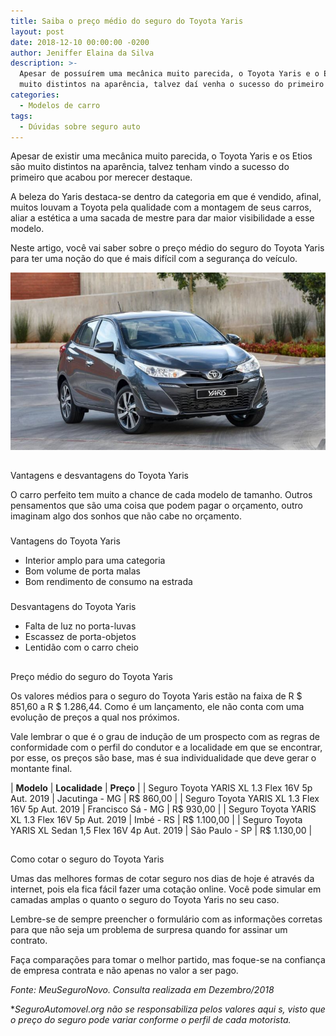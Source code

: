 ```yaml
---
title: Saiba o preço médio do seguro do Toyota Yaris
layout: post
date: 2018-12-10 00:00:00 -0200
author: Jeniffer Elaina da Silva
description: >-
  Apesar de possuírem uma mecânica muito parecida, o Toyota Yaris e o Etios são
  muito distintos na aparência, talvez daí venha o sucesso do primeiro
categories:
  - Modelos de carro
tags:
  - Dúvidas sobre seguro auto
---
```


<font style="vertical-align: inherit;"><font style="vertical-align: inherit;">Apesar de existir uma mec&acirc;nica muito parecida, o Toyota Yaris e os Etios s&atilde;o muito distintos na apar&ecirc;ncia, talvez tenham vindo a sucesso do primeiro que acabou por merecer destaque.</font></font>

<font style="vertical-align: inherit;"><font style="vertical-align: inherit;">A beleza do Yaris destaca-se dentro da categoria em que &eacute; vendido, afinal, muitos louvam a Toyota pela qualidade com a montagem de seus carros, aliar a est&eacute;tica a uma sacada de mestre para dar maior visibilidade a esse modelo. </font></font>

<font style="vertical-align: inherit;"><font style="vertical-align: inherit;">Neste artigo, voc&ecirc; vai saber sobre o pre&ccedil;o m&eacute;dio do seguro do Toyota Yaris para ter uma no&ccedil;&atilde;o do que &eacute; mais dif&iacute;cil com a seguran&ccedil;a do ve&iacute;culo.</font></font>

![Saiba o preço médio do seguro do Toyota Yaris](/uploads/saiba-o-preco-medio-do-seguro-do-toyota-yaris-1.jpg "Saiba o preço médio do seguro do Toyota Yaris")

##

<font style="vertical-align: inherit;"><font style="vertical-align: inherit;">Vantagens e desvantagens do Toyota Yaris</font></font>

<font style="vertical-align: inherit;"><font style="vertical-align: inherit;">O carro perfeito tem muito a chance de cada modelo de tamanho. </font><font style="vertical-align: inherit;">Outros pensamentos que s&atilde;o uma coisa que podem pagar o or&ccedil;amento, outro imaginam algo dos sonhos que n&atilde;o cabe no or&ccedil;amento.&nbsp;</font></font>

###

<font style="vertical-align: inherit;"><font style="vertical-align: inherit;">Vantagens do Toyota Yaris</font></font>

* <font style="vertical-align: inherit;"><font style="vertical-align: inherit;">Interior amplo para uma categoria</font></font>
* <font style="vertical-align: inherit;"><font style="vertical-align: inherit;">Bom volume de porta malas</font></font>
* <font style="vertical-align: inherit;"><font style="vertical-align: inherit;">Bom rendimento de consumo na estrada</font></font>

###

<font style="vertical-align: inherit;"><font style="vertical-align: inherit;">Desvantagens do Toyota Yaris</font></font>

* <font style="vertical-align: inherit;"><font style="vertical-align: inherit;">Falta de luz no porta-luvas</font></font>
* <font style="vertical-align: inherit;"><font style="vertical-align: inherit;">Escassez de porta-objetos</font></font>
* <font style="vertical-align: inherit;"><font style="vertical-align: inherit;">Lentid&atilde;o com o carro cheio</font></font>

##

<font style="vertical-align: inherit;"><font style="vertical-align: inherit;">Pre&ccedil;o m&eacute;dio do seguro do Toyota Yaris</font></font>

<font style="vertical-align: inherit;"><font style="vertical-align: inherit;">Os valores m&eacute;dios para o seguro do Toyota Yaris est&atilde;o na faixa de R $ 851,60 a R $ 1.286,44. </font><font style="vertical-align: inherit;">Como &eacute; um lan&ccedil;amento, ele n&atilde;o conta com uma evolu&ccedil;&atilde;o de pre&ccedil;os a qual nos pr&oacute;ximos. </font></font>

<font style="vertical-align: inherit;"><font style="vertical-align: inherit;">Vale lembrar o que &eacute; o grau de indu&ccedil;&atilde;o de um prospecto com as regras de conformidade com o perfil do condutor e a localidade em que se encontrar, por esse, os pre&ccedil;os s&atilde;o base, mas &eacute; sua individualidade que deve gerar o montante final.</font></font>

| **<font style="vertical-align: inherit;"><font style="vertical-align: inherit;">Modelo</font></font>** | **<font style="vertical-align: inherit;"><font style="vertical-align: inherit;">Localidade</font></font>** | **<font style="vertical-align: inherit;"><font style="vertical-align: inherit;">Pre&ccedil;o</font></font>** |
| <font style="vertical-align: inherit;"><font style="vertical-align: inherit;">Seguro Toyota YARIS XL 1.3 Flex 16V 5p Aut. </font><font style="vertical-align: inherit;">2019</font></font> | <font style="vertical-align: inherit;"><font style="vertical-align: inherit;">Jacutinga - MG</font></font> | <font style="vertical-align: inherit;"><font style="vertical-align: inherit;">R$ 860,00</font></font> |
| <font style="vertical-align: inherit;"><font style="vertical-align: inherit;">Seguro Toyota YARIS XL 1.3 Flex 16V 5p Aut. </font><font style="vertical-align: inherit;">2019</font></font> | <font style="vertical-align: inherit;"><font style="vertical-align: inherit;">Francisco S&aacute; - MG</font></font> | <font style="vertical-align: inherit;"><font style="vertical-align: inherit;">R$ 930,00</font></font> |
| <font style="vertical-align: inherit;"><font style="vertical-align: inherit;">Seguro Toyota YARIS XL 1.3 Flex 16V 5p Aut. </font><font style="vertical-align: inherit;">2019</font></font> | <font style="vertical-align: inherit;"><font style="vertical-align: inherit;">Imb&eacute; - RS</font></font> | <font style="vertical-align: inherit;"><font style="vertical-align: inherit;">R$ 1.100,00</font></font> |
| <font style="vertical-align: inherit;"><font style="vertical-align: inherit;">Seguro Toyota YARIS XL Sedan 1,5 Flex 16V 4p Aut. </font><font style="vertical-align: inherit;">2019</font></font> | <font style="vertical-align: inherit;"><font style="vertical-align: inherit;">S&atilde;o Paulo - SP</font></font> | <font style="vertical-align: inherit;"><font style="vertical-align: inherit;">R$ 1.130,00</font></font> |

##

<font style="vertical-align: inherit;"><font style="vertical-align: inherit;">Como cotar o seguro do Toyota Yaris</font></font>

<font style="vertical-align: inherit;"><font style="vertical-align: inherit;">Umas das melhores formas de cotar seguro nos dias de hoje &eacute; atrav&eacute;s da internet, pois ela fica f&aacute;cil fazer uma cota&ccedil;&atilde;o online. </font><font style="vertical-align: inherit;">Voc&ecirc; pode simular em camadas amplas o quanto o seguro do Toyota Yaris no seu caso.</font></font>

<font style="vertical-align: inherit;"><font style="vertical-align: inherit;">Lembre-se de sempre preencher o formul&aacute;rio com as informa&ccedil;&otilde;es corretas para que n&atilde;o seja um problema de surpresa quando for assinar um contrato. </font></font>

<font style="vertical-align: inherit;"><font style="vertical-align: inherit;">Fa&ccedil;a compara&ccedil;&otilde;es para tomar o melhor partido, mas foque-se na confian&ccedil;a de empresa contrata e n&atilde;o apenas no valor a ser pago.</font></font>

*<font style="vertical-align: inherit;"><font style="vertical-align: inherit;">Fonte: MeuSeguroNovo. </font><font style="vertical-align: inherit;">Consulta realizada em Dezembro/2018 </font></font>*

*<font style="vertical-align: inherit;"><font style="vertical-align: inherit;">*SeguroAutomovel.org n&atilde;o se responsabiliza pelos valores aqui s, visto que o pre&ccedil;o do seguro pode variar conforme o perfil de cada motorista.</font></font>*